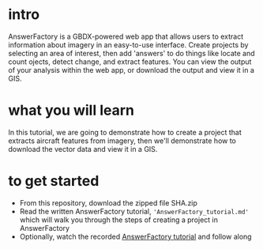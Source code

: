 # intro 
AnswerFactory is a GBDX-powered web app that allows users to extract information about imagery in an easy-to-use interface. Create projects by selecting an area of interest, then add 'answers' to do things like locate and count ojects, detect change, and extract features. You can view the output of your analysis within the web app, or download the output and view it in a GIS.

# what you will learn
In this tutorial, we are going to demonstrate how to create a project that extracts aircraft features from imagery, then we'll demonstrate how to download the vector data and view it in a GIS.

# to get started
- From this repository, download the zipped file SHA.zip
- Read the written AnswerFactory tutorial, `'AnswerFactory_tutorial.md'` which will walk you through the steps of creating a project in AnswerFactory
- Optionally, watch the recorded [AnswerFactory tutorial](https://digitalglobe.wistia.com/medias/u39g09l8ee) and follow along
